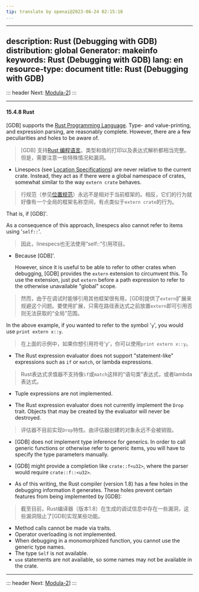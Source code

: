 ```yaml
---
tip: translate by openai@2023-06-24 02:15:18
...
```

---
description: Rust (Debugging with GDB)
distribution: global
Generator: makeinfo
keywords: Rust (Debugging with GDB)
lang: en
resource-type: document
title: Rust (Debugging with GDB)
---
::: header
Next: [Modula-2](Modula_002d2.html#Modula_002d2)]
:::

---

#### 15.4.8 Rust


[GDB] supports the [Rust Programming Language](https://www.rust-lang.org/). Type- and value-printing, and expression parsing, are reasonably complete. However, there are a few peculiarities and holes to be aware of.

> [GDB] 支持[Rust 编程语言](https://www.rust-lang.org/)。类型和值的打印以及表达式解析都相当完整。但是，需要注意一些特殊情况和漏洞。


- Linespecs (see [Location Specifications](Location-Specifications.html#Location-Specifications)) are never relative to the current crate. Instead, they act as if there were a global namespace of crates, somewhat similar to the way `extern crate` behaves.

> 行规范（参见[位置规范](Location-Specifications.html#Location-Specifications)）永远不是相对于当前框架的。相反，它们的行为就好像有一个全局的框架名称空间，有点类似于`extern crate`的行为。

  That is, if [GDB]'.


  As a consequence of this approach, linespecs also cannot refer to items using '`self::`'.

> 因此，linespecs也无法使用“self::”引用项目。
- Because [GDB]'.


  However, since it is useful to be able to refer to other crates when debugging, [GDB] provides the `extern` extension to circumvent this. To use the extension, just put `extern` before a path expression to refer to the otherwise unavailable "global" scope.

> 然而，由于在调试时能够引用其他框架很有用，[GDB]提供了`extern`扩展来规避这个问题。要使用扩展，只需在路径表达式之前放置`extern`即可引用否则无法获取的“全局”范围。


  In the above example, if you wanted to refer to the symbol '`y`', you would use `print extern x::y`.

> 在上面的示例中，如果你想引用符号'y'，你可以使用`print extern x::y`。

- The Rust expression evaluator does not support "statement-like" expressions such as `if` or `match`, or lambda expressions.

> Rust表达式求值器不支持像`if`或`match`这样的“语句类”表达式，或者lambda表达式。
- Tuple expressions are not implemented.

- The Rust expression evaluator does not currently implement the `Drop` trait. Objects that may be created by the evaluator will never be destroyed.

> 评估器不目前实现`Drop`特性。由评估器创建的对象永远不会被销毁。
- [GDB] does not implement type inference for generics. In order to call generic functions or otherwise refer to generic items, you will have to specify the type parameters manually.
- [GDB] might provide a completion like `crate::f<u32>`, where the parser would require `crate::f::<u32>`.

- As of this writing, the Rust compiler (version 1.8) has a few holes in the debugging information it generates. These holes prevent certain features from being implemented by [GDB]:

> 截至目前，Rust编译器（版本1.8）在生成的调试信息中存在一些漏洞，这些漏洞阻止了[GDB]实现某些功能。

  - Method calls cannot be made via traits.
  - Operator overloading is not implemented.
  - When debugging in a monomorphized function, you cannot use the generic type names.
  - The type `Self` is not available.
  - `use` statements are not available, so some names may not be available in the crate.

---

::: header
Next: [Modula-2](Modula_002d2.html#Modula_002d2)]
:::
